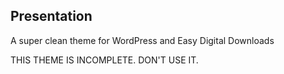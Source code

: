Presentation
-----

A super clean theme for WordPress and Easy Digital Downloads

THIS THEME IS INCOMPLETE. DON'T USE IT.